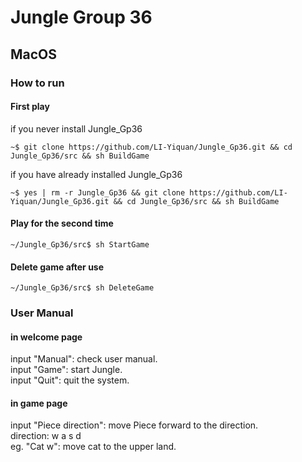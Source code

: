 # Jungle Group 36

## MacOS

### How to run
#### First play
if you never install Jungle_Gp36

```
~$ git clone https://github.com/LI-Yiquan/Jungle_Gp36.git && cd Jungle_Gp36/src && sh BuildGame
```
if you have already installed Jungle_Gp36
```
~$ yes | rm -r Jungle_Gp36 && git clone https://github.com/LI-Yiquan/Jungle_Gp36.git && cd Jungle_Gp36/src && sh BuildGame
```
#### Play for the second time

```
~/Jungle_Gp36/src$ sh StartGame
```
#### Delete game after use 
```
~/Jungle_Gp36/src$ sh DeleteGame
```

### User Manual 
#### in welcome page
input "Manual": check user manual.  
input "Game": start Jungle.  
input "Quit": quit the system.  

#### in game page
input "Piece direction": move Piece forward to the direction.  
direction: w a s d  
eg. "Cat w": move cat to the upper land.  
